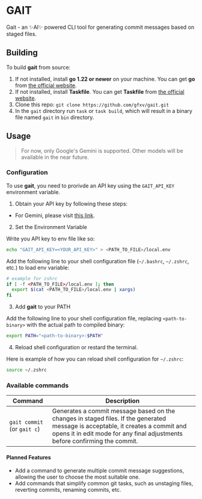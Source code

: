 # GAIT
Gait - an ✨AI✨ powered CLI tool for generating commit messages based on staged files.

## Building
To build **gait** from source:

1) If not installed, install **go 1.22 or newer** on your machine. You can get **go** from [the official website](https://go.dev/doc/install).
2) If not installed, install **Taskfile**. You can get **Taskfile** from [the official website](https://taskfile.dev/installation/).
3) Clone this repo: `git clone https://github.com/gfxv/gait.git`
4) In the `gait` directory run `task` or `task build`, which will result in a binary file named `gait` in `bin` directory.

## Usage
> For now, only Google's Gemini is supported. Other models will be available in the near future.

### Configuration
To use **gait**, you need to prorivde an API key using the `GAIT_API_KEY` environment variable.

1. Obtain your API key by following these steps:
- For Gemini, please visit [this link](https://aistudio.google.com/app/apikey).

2. Set the Environment Variable

Write you API key to env file like so:
```sh
echo "GAIT_API_KEY=<YOUR_API_KEY>" > <PATH_TO_FILE>/local.env
```

Add the following line to your shell configuration file (`~/.bashrc`, `~/.zshrc`, etc.) to load env variable:
```sh
# example for zshrc
if [ -f <PATH_TO_FILE>/local.env ]; then
  export $(cat <PATH_TO_FILE>/local.env | xargs)
fi
```

3. Add **gait** to your PATH

Add the following line to your shell configuration file, replacing `<path-to-binary>` with the actual path to compiled binary:
```sh
export PATH="<path-to-binary>:$PATH"
```

4. Reload shell configuration or restard the terminal.

Here is example of how you can reload shell configuration for `~/.zshrc`:
```sh
source ~/.zshrc
```

### Available commands

| Command | Description |
| ------- | ----------- |
| `gait commit` (or `gait c`) | Generates a commit message based on the changes in staged files. If the generated message is acceptable, it creates a commit and opens it in edit mode for any final adjustments before confirming the commit. |

#### Planned Features
- Add a command to generate multiple commit message suggestions, allowing the user to choose the most suitable one.
- Add commands that simplify common git tasks, such as unstaging files, reverting commits, renaming commits, etc.

